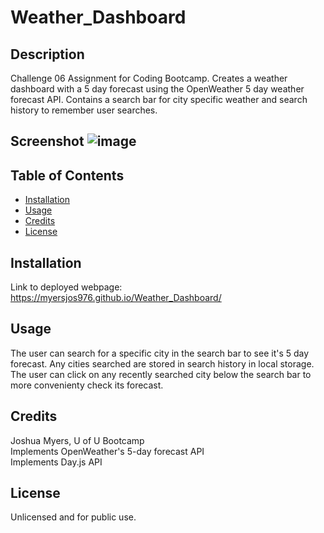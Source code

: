 # Weather_Dashboard

## Description
Challenge 06 Assignment for Coding Bootcamp. Creates a weather dashboard with a 5 day forecast using the OpenWeather 5 day weather forecast API. Contains a search bar for city specific weather and search history to remember user searches.

## Screenshot ![image](https://user-images.githubusercontent.com/122832005/229977352-6cb8c54b-e5d5-43c6-98c4-15a06075d426.png)



## Table of Contents
- [Installation](#installation)
- [Usage](#usage)
- [Credits](#credits)
- [License](#license)

## Installation
Link to deployed webpage: https://myersjos976.github.io/Weather_Dashboard/

## Usage
The user can search for a specific city in the search bar to see it's 5 day forecast. Any cities searched are stored in search history in local storage. The user can click on any recently searched city below the search bar to more convenienty check its forecast. 

## Credits
Joshua Myers, U of U Bootcamp  
Implements OpenWeather's 5-day forecast API  
Implements Day.js API

## License
Unlicensed and for public use.
